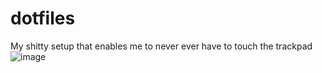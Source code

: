 # dotfiles
My shitty setup that enables me to never ever have to touch the trackpad
![image](https://user-images.githubusercontent.com/69750152/177648163-676beec5-05e0-489c-95f0-2e55e20febac.png)
